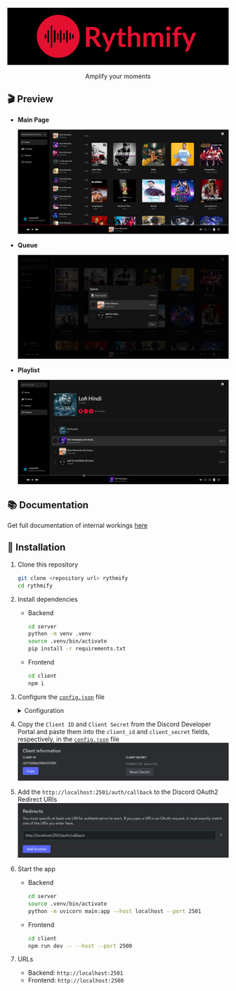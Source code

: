 <div align="center">

![Rythmify](./assets/rythmify.png)

Amplify your moments

</div>

## 🎬 Preview

- **Main Page**

    ![Main Page](./assets/main.png)

- **Queue**

    ![Queue](./assets/queue.png)

- **Playlist**

    ![Playlist Page](./assets/playlist.png)

## 📚️ Documentation

Get full documentation of internal workings [here](../../wiki)

## 🚀 Installation

1. Clone this repository
    ```sh
    git clone <repository url> rythmify
    cd rythmify
    ```

2. Install dependencies
    - Backend
        ```sh
        cd server
        python -m venv .venv
        source .venv/bin/activate
        pip install -r requirements.txt
        ```

    - Frontend
        ```sh
        cd client
        npm i
        ```

3. Configure the [`config.json`](./config.json) file

    <details>

    <summary>Configuration</summary>

    - `discord`
        - `client_id`: Discord OAuth2 Client ID
        - `client_secret`: Discord OAuth2 Client Secret

    - `server`: Backend server url

    - `client`: Frontend client url

    </details>

4. Copy the `Client ID` and `Client Secret` from the Discord Developer Portal and paste them into the `client_id` and `client_secret` fields, respectively, in the [`config.json`](./config.json) file
    ![Discord Client Information](./assets/discord_client_info.png)

5. Add the `http://localhost:2501/auth/callback` to the Discord OAuth2 Redirect URIs
    ![Discord OAuth2 Redirect URIs](./assets/discord_redirect.png)

6. Start the app
    - Backend
        ```sh
        cd server
        source .venv/bin/activate
        python -m uvicorn main:app --host localhost --port 2501
        ```
    - Frontend
        ```sh
        cd client
        npm run dev -- --host --port 2500
        ```

7. URLs
    - Backend: `http://localhost:2501`
    - Frontend: `http://localhost:2500`
